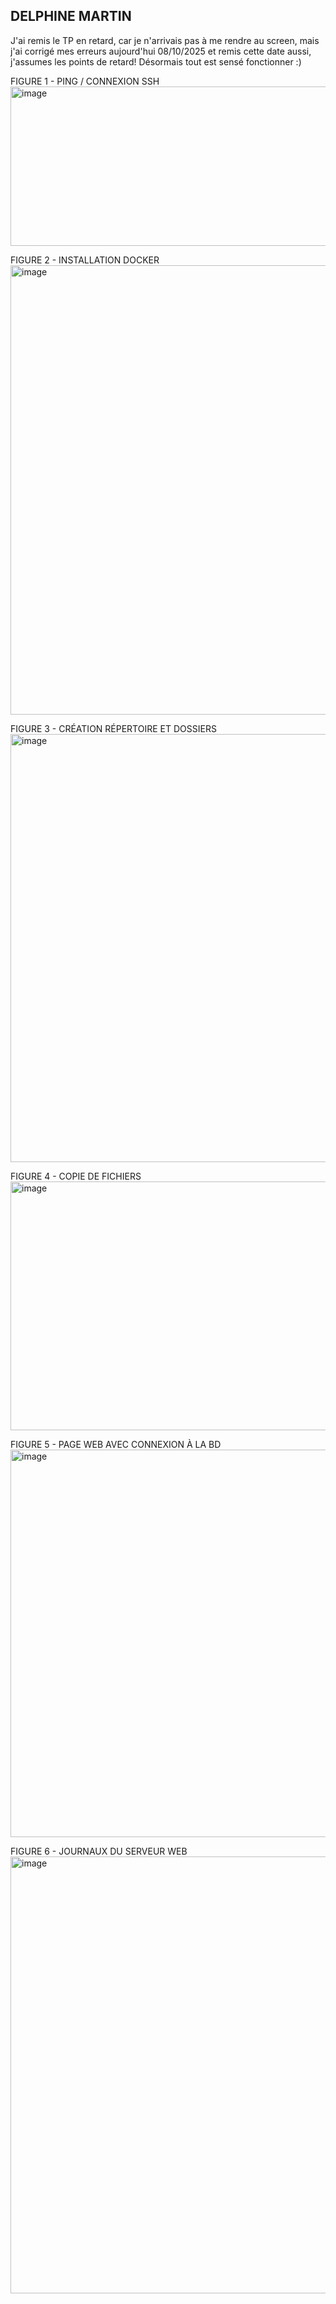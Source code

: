 ## DELPHINE MARTIN
J'ai remis le TP en retard, car je n'arrivais pas à me rendre au screen, mais j'ai corrigé mes erreurs aujourd'hui 08/10/2025 et remis cette date aussi, j'assumes les points de retard!
Désormais tout est sensé fonctionner :)

FIGURE 1 - PING / CONNEXION SSH
<img width="868" height="255" alt="image" src="https://github.com/user-attachments/assets/48011721-9faf-409a-be25-08e3787b8d5f" />

FIGURE 2 - INSTALLATION DOCKER
<img width="1213" height="719" alt="image" src="https://github.com/user-attachments/assets/349680bc-4d13-49dc-b195-a275dddc4de6" />

FIGURE 3 - CRÉATION RÉPERTOIRE ET DOSSIERS
<img width="939" height="685" alt="image" src="https://github.com/user-attachments/assets/9dff2428-f64a-4ded-9193-4bcde91b4340" />

FIGURE 4 - COPIE DE FICHIERS
<img width="951" height="398" alt="image" src="https://github.com/user-attachments/assets/c8c6d1eb-cc97-47fe-b86a-8cc4bea16df5" />

FIGURE 5 - PAGE WEB AVEC CONNEXION À LA BD
<img width="1177" height="620" alt="image" src="https://github.com/user-attachments/assets/deb1b0de-17fc-439e-b45d-7126680764ba" />

FIGURE 6 - JOURNAUX DU SERVEUR WEB
<img width="923" height="699" alt="image" src="https://github.com/user-attachments/assets/009d61b3-b509-47c4-ba09-a91ecc2e69e7" />

